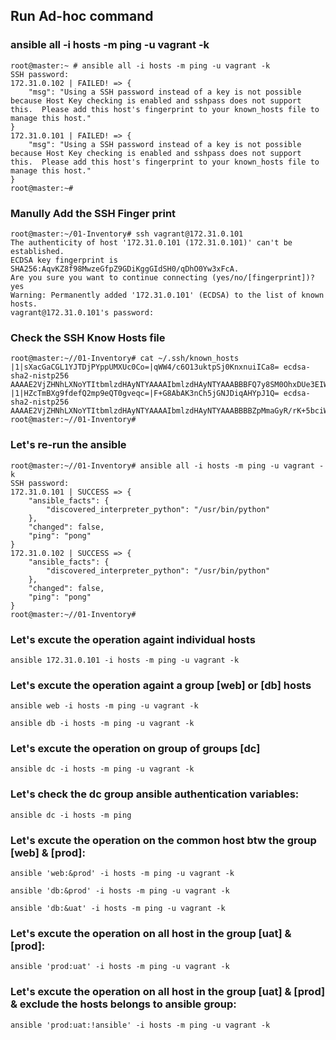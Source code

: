 ## Run Ad-hoc command 

### ansible all -i hosts -m ping -u vagrant -k
```
root@master:~ # ansible all -i hosts -m ping -u vagrant -k
SSH password:
172.31.0.102 | FAILED! => {
    "msg": "Using a SSH password instead of a key is not possible because Host Key checking is enabled and sshpass does not support this.  Please add this host's fingerprint to your known_hosts file to manage this host."
}
172.31.0.101 | FAILED! => {
    "msg": "Using a SSH password instead of a key is not possible because Host Key checking is enabled and sshpass does not support this.  Please add this host's fingerprint to your known_hosts file to manage this host."
}
root@master:~#

```


### Manully Add the SSH Finger print
```
root@master:~/01-Inventory# ssh vagrant@172.31.0.101
The authenticity of host '172.31.0.101 (172.31.0.101)' can't be established.
ECDSA key fingerprint is SHA256:AqvKZ8f98MwzeGfpZ9GDiKggGIdSH0/qDhO0Yw3xFcA.
Are you sure you want to continue connecting (yes/no/[fingerprint])? yes
Warning: Permanently added '172.31.0.101' (ECDSA) to the list of known hosts.
vagrant@172.31.0.101's password:
```

### Check the SSH Know Hosts file
```
root@master:~//01-Inventory# cat ~/.ssh/known_hosts
|1|sXacGaCGL1YJTDjPYppUMXUc0Co=|qWW4/c6O13uktpSj0KnxnuiICa8= ecdsa-sha2-nistp256 AAAAE2VjZHNhLXNoYTItbmlzdHAyNTYAAAAIbmlzdHAyNTYAAABBBFQ7y8SM0OhxDUe3EIW5IeBYCB7priTSRDGtBSWqxuLLPVZEsuuBxgxdPLc0EM1F1ALu7nfB7Wm6DSFmevU6jIE=
|1|HZcTmBXg9fdefQ2mp9eQT0gveqc=|F+G8AbAK3nCh5jGNJDiqAHYpJ1Q= ecdsa-sha2-nistp256 AAAAE2VjZHNhLXNoYTItbmlzdHAyNTYAAAAIbmlzdHAyNTYAAABBBBZpMmaGyR/rK+5bciWvtNw3HSxOFfGw5rJyXmZOmn+iEGLz4FTqNw90lDsuSclGzfxiWCtUt3P/R3v/A0V4ruc=
root@master:~//01-Inventory#
```

### Let's re-run the ansible 
```
root@master:~//01-Inventory# ansible all -i hosts -m ping -u vagrant -k
SSH password:
172.31.0.101 | SUCCESS => {
    "ansible_facts": {
        "discovered_interpreter_python": "/usr/bin/python"
    },
    "changed": false,
    "ping": "pong"
}
172.31.0.102 | SUCCESS => {
    "ansible_facts": {
        "discovered_interpreter_python": "/usr/bin/python"
    },
    "changed": false,
    "ping": "pong"
}
root@master:~//01-Inventory#
```


### Let's excute the operation againt individual hosts 
```
ansible 172.31.0.101 -i hosts -m ping -u vagrant -k
```

### Let's excute the operation againt a group [web] or [db] hosts 
```
ansible web -i hosts -m ping -u vagrant -k
```   
```
ansible db -i hosts -m ping -u vagrant -k
```

### Let's excute the operation on group of groups [dc] 
```
ansible dc -i hosts -m ping -u vagrant -k
```

### Let's check the dc group ansible authentication variables:  
```
ansible dc -i hosts -m ping
````




### Let's excute the operation on the common host btw the group [web] & [prod]:
```
ansible 'web:&prod' -i hosts -m ping -u vagrant -k
```
```
ansible 'db:&prod' -i hosts -m ping -u vagrant -k
```
```
ansible 'db:&uat' -i hosts -m ping -u vagrant -k
```

### Let's excute the operation on all host in the group [uat] & [prod]:
```
ansible 'prod:uat' -i hosts -m ping -u vagrant -k
```


### Let's excute the operation on all host in the group [uat] & [prod] & exclude the hosts belongs to ansible group:
```
ansible 'prod:uat:!ansible' -i hosts -m ping -u vagrant -k
```
